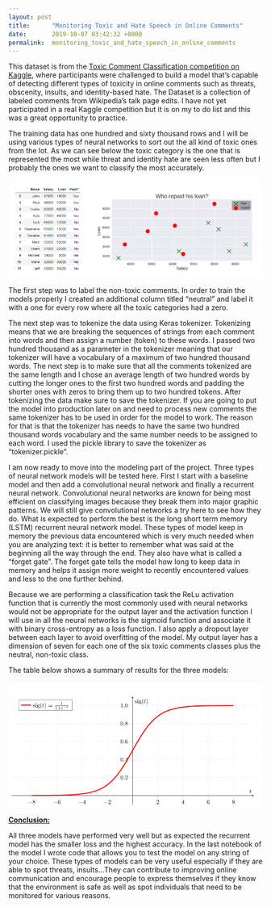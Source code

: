 ```yaml
---
layout: post
title:      "Monitoring Toxic and Hate Speech in Online Comments"
date:       2019-10-07 03:42:32 +0000
permalink:  monitoring_toxic_and_hate_speech_in_online_comments
---
```



This dataset is from the [Toxic Comment Classification competition on Kaggle](https://www.kaggle.com/c/jigsaw-toxic-comment-classification-challenge#description), where participants were challenged to build a model that’s capable of detecting different types of toxicity in online comments such as threats, obscenity, insults, and identity-based hate. The Dataset is a collection of labeled comments from Wikipedia’s talk page edits. I have not yet participated in a real Kaggle competition but it is on my to do list and this was a great opportunity to practice. 

The training data has one hundred and sixty thousand rows and I will be using various types of neural networks to sort out the all kind of toxic ones from the lot. As we can see below the toxic category is the one that is represented the most while threat and identity hate are seen less often but I probably the ones we want to classify the most accurately. 

![](img/46.png)

The first step was to label the non-toxic comments. In order to train the models properly I created an additional column titled “neutral” and label it with a one for every row where all the toxic categories had a zero. 

The next step was to tokenize the data using Keras tokenizer. Tokenizing means that we are breaking the sequences of strings from each comment into words and then assign a number (token) to these words. I passed two hundred thousand as a parameter in the tokenizer meaning that our tokenizer will have a vocabulary of a maximum of two hundred thousand words. The next step is to make sure that all the comments tokenized are the same length and I chose an average length of two hundred words by cutting the longer ones to the first two hundred words and padding the shorter ones with zeros to bring them up to two hundred tokens. After tokenizing the data make sure to save the tokenizer. If you are going to put the model into production later on and need to process new comments the same tokenizer has to be used in order for the model to work. The reason for that is that the tokenizer has needs to have the same two hundred thousand words vocabulary and the same number needs to be assigned to each word. I used the pickle library to save the tokenizer as “tokenizer.pickle”. 

I am now ready to move into the modeling part of the project. Three types of neural network models will be tested here. First I start with a baseline model and then add a convolutional neural network and finally a recurrent neural network. Convolutional neural networks are known for being most efficient on classifying images because they break them into major graphic patterns. We will still give convolutional networks a try here to see how they do. What is expected to perform the best is the long short term memory (LSTM) recurrent neural network model.  These types of model keep in memory the previous data encountered which is very much needed when you are analyzing text: it is better to remember what was said at the beginning all the way through the end. They also have what is called a “forget gate”. The forget gate tells the model how long to keep data in memory and helps it assign more weight to recently encountered values and less to the one further behind. 

Because we are performing a classification task the ReLu activation function that is currently the most commonly used with neural networks would not be appropriate for the output layer and the activation function I will use in all the neural networks is the sigmoid function and associate it with binary cross-entropy as a loss function. I also apply a dropout layer between each layer to avoid overfitting of the model. My output layer has a dimension of seven for each one of the six toxic comments classes plus the neutral, non-toxic class. 

The table below shows a summary of results for the three models:

![](img/47.png)

<u><b>Conclusion:</b></u>

All three models have performed very well but as expected the recurrent model has the smaller loss and the highest accuracy. In the last notebook of the model I wrote code that allows you to test the model on any string of your choice. These types of models can be very useful especially if they are able to spot threats, insults…They can contribute to improving online communication and encourage people to express themselves if they know that the environment is safe as well as spot individuals that need to be monitored for various reasons.


